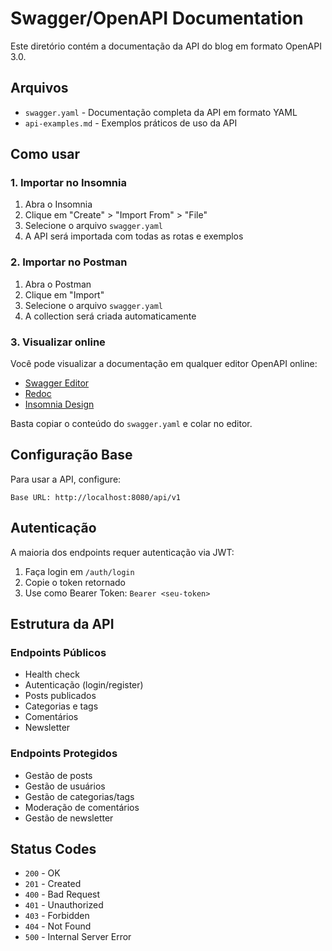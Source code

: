 # Swagger/OpenAPI Documentation

Este diretório contém a documentação da API do blog em formato OpenAPI 3.0.

## Arquivos

- `swagger.yaml` - Documentação completa da API em formato YAML
- `api-examples.md` - Exemplos práticos de uso da API

## Como usar

### 1. Importar no Insomnia

1. Abra o Insomnia
2. Clique em "Create" > "Import From" > "File"
3. Selecione o arquivo `swagger.yaml`
4. A API será importada com todas as rotas e exemplos

### 2. Importar no Postman

1. Abra o Postman
2. Clique em "Import"
3. Selecione o arquivo `swagger.yaml`
4. A collection será criada automaticamente

### 3. Visualizar online

Você pode visualizar a documentação em qualquer editor OpenAPI online:

- [Swagger Editor](https://editor.swagger.io/)
- [Redoc](https://redoc.ly/redoc/)
- [Insomnia Design](https://insomnia.rest/products/design)

Basta copiar o conteúdo do `swagger.yaml` e colar no editor.

## Configuração Base

Para usar a API, configure:

```
Base URL: http://localhost:8080/api/v1
```

## Autenticação

A maioria dos endpoints requer autenticação via JWT:

1. Faça login em `/auth/login`
2. Copie o token retornado
3. Use como Bearer Token: `Bearer <seu-token>`

## Estrutura da API

### Endpoints Públicos
- Health check
- Autenticação (login/register)
- Posts publicados
- Categorias e tags
- Comentários
- Newsletter

### Endpoints Protegidos
- Gestão de posts
- Gestão de usuários
- Gestão de categorias/tags
- Moderação de comentários
- Gestão de newsletter

## Status Codes

- `200` - OK
- `201` - Created
- `400` - Bad Request
- `401` - Unauthorized
- `403` - Forbidden
- `404` - Not Found
- `500` - Internal Server Error
